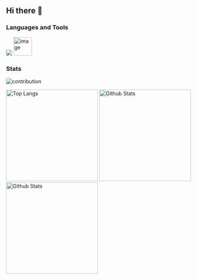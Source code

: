 ## Hi there 👋

### Languages and Tools

<img src="https://skillicons.dev/icons?i=js,ts,react,nextjs,html,css,tailwind,python,notion,docker,git,github,vscode" />

<img width="50" height="50" alt="image" src="https://github.com/user-attachments/assets/a064485c-b5f5-4307-8e82-f75cceece907" />

### Stats

![contribution](http://github-profile-summary-cards.vercel.app/api/cards/profile-details?username=Eztas&theme=tokyonight)

<img alt="Top Langs" height="250px" src="https://github-readme-stats-pi-ruddy-58.vercel.app/api/top-langs/?username=Eztas&theme=tokyonight" />

<img alt="Github Stats" height="250px" src="https://github-readme-stats-pi-ruddy-58.vercel.app/api?username=Eztas&theme=tokyonight&count_private=true" />

<img alt="Github Stats" height="250px" src="https://github-readme-activity-graph.vercel.app/graph?username=Eztas&theme=react-dark&hide_border=true&area=true" />
